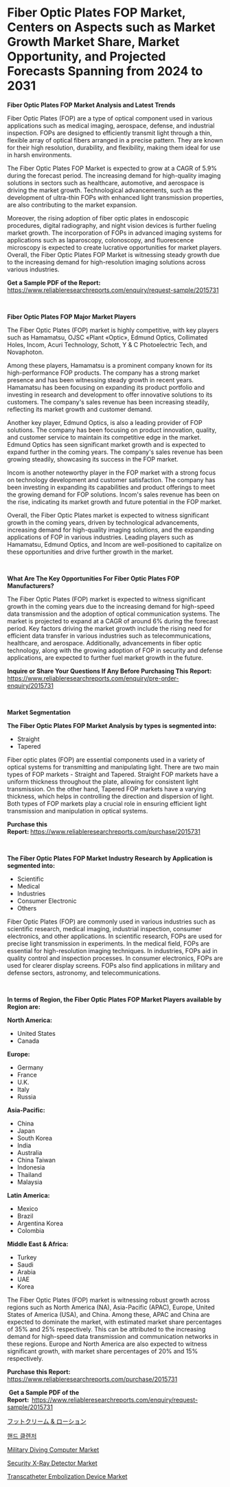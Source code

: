 <p><h1>Fiber Optic Plates FOP Market, Centers on Aspects such as Market Growth Market Share, Market Opportunity, and Projected Forecasts Spanning from 2024 to 2031</h1></p><p><strong>Fiber Optic Plates FOP Market Analysis and Latest Trends</strong></p>
<p><p>Fiber Optic Plates (FOP) are a type of optical component used in various applications such as medical imaging, aerospace, defense, and industrial inspection. FOPs are designed to efficiently transmit light through a thin, flexible array of optical fibers arranged in a precise pattern. They are known for their high resolution, durability, and flexibility, making them ideal for use in harsh environments.</p><p>The Fiber Optic Plates FOP Market is expected to grow at a CAGR of 5.9% during the forecast period. The increasing demand for high-quality imaging solutions in sectors such as healthcare, automotive, and aerospace is driving the market growth. Technological advancements, such as the development of ultra-thin FOPs with enhanced light transmission properties, are also contributing to the market expansion.</p><p>Moreover, the rising adoption of fiber optic plates in endoscopic procedures, digital radiography, and night vision devices is further fueling market growth. The incorporation of FOPs in advanced imaging systems for applications such as laparoscopy, colonoscopy, and fluorescence microscopy is expected to create lucrative opportunities for market players. Overall, the Fiber Optic Plates FOP Market is witnessing steady growth due to the increasing demand for high-resolution imaging solutions across various industries.</p></p>
<p><strong>Get a Sample PDF of the Report:&nbsp;</strong> <a href="https://www.reliableresearchreports.com/enquiry/request-sample/2015731">https://www.reliableresearchreports.com/enquiry/request-sample/2015731</a></p>
<p>&nbsp;</p>
<p><strong>Fiber Optic Plates FOP Major Market Players</strong></p>
<p><p>The Fiber Optic Plates (FOP) market is highly competitive, with key players such as Hamamatsu, OJSC «Plant «Optic», Edmund Optics, Collimated Holes, Incom, Acuri Technology, Schott, Y & C Photoelectric Tech, and Novaphoton. </p><p>Among these players, Hamamatsu is a prominent company known for its high-performance FOP products. The company has a strong market presence and has been witnessing steady growth in recent years. Hamamatsu has been focusing on expanding its product portfolio and investing in research and development to offer innovative solutions to its customers. The company's sales revenue has been increasing steadily, reflecting its market growth and customer demand.</p><p>Another key player, Edmund Optics, is also a leading provider of FOP solutions. The company has been focusing on product innovation, quality, and customer service to maintain its competitive edge in the market. Edmund Optics has seen significant market growth and is expected to expand further in the coming years. The company's sales revenue has been growing steadily, showcasing its success in the FOP market.</p><p>Incom is another noteworthy player in the FOP market with a strong focus on technology development and customer satisfaction. The company has been investing in expanding its capabilities and product offerings to meet the growing demand for FOP solutions. Incom's sales revenue has been on the rise, indicating its market growth and future potential in the FOP market.</p><p>Overall, the Fiber Optic Plates market is expected to witness significant growth in the coming years, driven by technological advancements, increasing demand for high-quality imaging solutions, and the expanding applications of FOP in various industries. Leading players such as Hamamatsu, Edmund Optics, and Incom are well-positioned to capitalize on these opportunities and drive further growth in the market.</p></p>
<p>&nbsp;</p>
<p><strong>What Are The Key Opportunities For Fiber Optic Plates FOP Manufacturers?</strong></p>
<p><p>The Fiber Optic Plates (FOP) market is expected to witness significant growth in the coming years due to the increasing demand for high-speed data transmission and the adoption of optical communication systems. The market is projected to expand at a CAGR of around 6% during the forecast period. Key factors driving the market growth include the rising need for efficient data transfer in various industries such as telecommunications, healthcare, and aerospace. Additionally, advancements in fiber optic technology, along with the growing adoption of FOP in security and defense applications, are expected to further fuel market growth in the future.</p></p>
<p><strong>Inquire or Share Your Questions If Any Before Purchasing This Report:</strong> <a href="https://www.reliableresearchreports.com/enquiry/pre-order-enquiry/2015731">https://www.reliableresearchreports.com/enquiry/pre-order-enquiry/2015731</a></p>
<p>&nbsp;</p>
<p><strong>Market Segmentation</strong></p>
<p><strong>The Fiber Optic Plates FOP Market Analysis by types is segmented into:</strong></p>
<p><ul><li>Straight</li><li>Tapered</li></ul></p>
<p><p>Fiber optic plates (FOP) are essential components used in a variety of optical systems for transmitting and manipulating light. There are two main types of FOP markets - Straight and Tapered. Straight FOP markets have a uniform thickness throughout the plate, allowing for consistent light transmission. On the other hand, Tapered FOP markets have a varying thickness, which helps in controlling the direction and dispersion of light. Both types of FOP markets play a crucial role in ensuring efficient light transmission and manipulation in optical systems.</p></p>
<p><strong>Purchase this Report:&nbsp;</strong><a href="https://www.reliableresearchreports.com/purchase/2015731">https://www.reliableresearchreports.com/purchase/2015731</a></p>
<p>&nbsp;</p>
<p><strong>The Fiber Optic Plates FOP Market Industry Research by Application is segmented into:</strong></p>
<p><ul><li>Scientific</li><li>Medical</li><li>Industries</li><li>Consumer Electronic</li><li>Others</li></ul></p>
<p><p>Fiber Optic Plates (FOP) are commonly used in various industries such as scientific research, medical imaging, industrial inspection, consumer electronics, and other applications. In scientific research, FOPs are used for precise light transmission in experiments. In the medical field, FOPs are essential for high-resolution imaging techniques. In industries, FOPs aid in quality control and inspection processes. In consumer electronics, FOPs are used for clearer display screens. FOPs also find applications in military and defense sectors, astronomy, and telecommunications.</p></p>
<p>&nbsp;</p>
<p><strong>In terms of Region, the Fiber Optic Plates FOP Market Players available by Region are:</strong></p>
<p>
    <p> <strong> North America: </strong>
        <ul>
            <li>United States</li>
            <li>Canada</li>
        </ul>
        </p> 
    <p> <strong> Europe: </strong>
        <ul>
            <li>Germany</li>
            <li>France</li>
            <li>U.K.</li>
            <li>Italy</li>
            <li>Russia</li>
        </ul>
        </p> 
    <p> <strong> Asia-Pacific: </strong>
        <ul>
            <li>China</li>
            <li>Japan</li>
            <li>South Korea</li>
            <li>India</li>
            <li>Australia</li>
            <li>China Taiwan</li>
            <li>Indonesia</li>
            <li>Thailand</li>
            <li>Malaysia</li>
        </ul>
        </p> 
    <p> <strong> Latin America: </strong>
        <ul>
            <li>Mexico</li>
            <li>Brazil</li>
            <li>Argentina Korea</li>
            <li>Colombia</li>
        </ul>
        </p> 
    <p> <strong> Middle East & Africa: </strong>
        <ul>
            <li>Turkey</li>
            <li>Saudi</li>
            <li>Arabia</li>
            <li>UAE</li>
            <li>Korea</li>
        </ul>
    </p>
    </p>
<p><p>The Fiber Optic Plates (FOP) market is witnessing robust growth across regions such as North America (NA), Asia-Pacific (APAC), Europe, United States of America (USA), and China. Among these, APAC and China are expected to dominate the market, with estimated market share percentages of 35% and 25% respectively. This can be attributed to the increasing demand for high-speed data transmission and communication networks in these regions. Europe and North America are also expected to witness significant growth, with market share percentages of 20% and 15% respectively.</p></p>
<p><strong>Purchase this Report: </strong><a href="https://www.reliableresearchreports.com/purchase/2015731">https://www.reliableresearchreports.com/purchase/2015731</a></p>
<p>&nbsp;<strong>Get a Sample PDF of the Report:&nbsp;&nbsp;</strong><a href="https://www.reliableresearchreports.com/enquiry/request-sample/2015731">https://www.reliableresearchreports.com/enquiry/request-sample/2015731</a></p>
<p><strong></strong></p>
<p><p><a href="https://github.com/efcvopdgkdx128/Market-Research-Report-List-1/blob/main/9112210185913.md">フットクリーム & ローション</a></p><p><a href="https://github.com/fredrickeglers/Market-Research-Report-List-1/blob/main/9908916185909.md">핸드 클렌저</a></p><p><a href="https://github.com/Sherrillcrooksxa8i18ucf2m/Market-Research-Report-List-1/blob/main/military-diving-computer-market.md">Military Diving Computer Market</a></p><p><a href="https://issuu.com/reportprime-2/docs/security-x-ray-detector-market-size-2030.pptx">Security X-Ray Detector Market</a></p><p><a href="https://lydian-appliance-61d.notion.site/Transcatheter-Embolization-Device-Market-Provides-a-Comprehensive-Analysis-Including-a-Macro-Overvie-6da5d22504484a1aa10ebd982016efb1">Transcatheter Embolization Device Market</a></p></p>